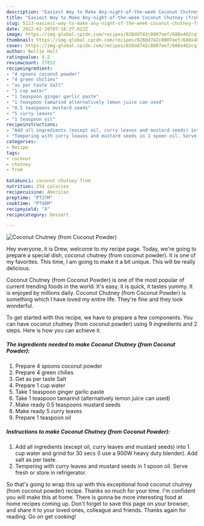 ```yaml
---
description: "Easiest Way to Make Any-night-of-the-week Coconut Chutney (from Coconut Powder)"
title: "Easiest Way to Make Any-night-of-the-week Coconut Chutney (from Coconut Powder)"
slug: 5113-easiest-way-to-make-any-night-of-the-week-coconut-chutney-from-coconut-powder
date: 2022-02-28T07:16:27.622Z
image: https://img-global.cpcdn.com/recipes/028dd742c8007eef/680x482cq70/coconut-chutney-from-coconut-powder-recipe-main-photo.jpg
thumbnail: https://img-global.cpcdn.com/recipes/028dd742c8007eef/680x482cq70/coconut-chutney-from-coconut-powder-recipe-main-photo.jpg
cover: https://img-global.cpcdn.com/recipes/028dd742c8007eef/680x482cq70/coconut-chutney-from-coconut-powder-recipe-main-photo.jpg
author: Nellie Hall
ratingvalue: 4.2
reviewcount: 27832
recipeingredient:
- "4 spoons coconut powder"
- "4 green chilies"
- "as per taste Salt"
- "1 cup water"
- "1 teaspoon ginger garlic paste"
- "1 teaspoon tamarind alternatively lemon juice can used"
- "0.5 teaspoons mustard seeds"
- "5 curry leaves"
- "1 teaspoon oil"
recipeinstructions:
- "Add all ingredients (except oil, curry leaves and mustard seeds) into 1 cup water and grind for 30 secs (I use a 900W heavy duty blender). Add salt as per taste."
- "Tempering with curry leaves and mustard seeds in 1 spoon oil. Serve fresh or store in refrigerator."
categories:
- Recipe
tags:
- coconut
- chutney
- from

katakunci: coconut chutney from 
nutrition: 254 calories
recipecuisine: American
preptime: "PT37M"
cooktime: "PT48M"
recipeyield: "4"
recipecategory: Dessert

---
```



![Coconut Chutney (from Coconut Powder)](https://img-global.cpcdn.com/recipes/028dd742c8007eef/680x482cq70/coconut-chutney-from-coconut-powder-recipe-main-photo.jpg)

Hey everyone, it is Drew, welcome to my recipe page. Today, we're going to prepare a special dish, coconut chutney (from coconut powder). It is one of my favorites. This time, I am going to make it a bit unique. This will be really delicious.



Coconut Chutney (from Coconut Powder) is one of the most popular of current trending foods in the world. It's easy, it is quick, it tastes yummy. It is enjoyed by millions daily. Coconut Chutney (from Coconut Powder) is something which I have loved my entire life. They're fine and they look wonderful.


To get started with this recipe, we have to prepare a few components. You can have coconut chutney (from coconut powder) using 9 ingredients and 2 steps. Here is how you can achieve it.

<!--inarticleads1-->

##### The ingredients needed to make Coconut Chutney (from Coconut Powder):

1. Prepare 4 spoons coconut powder
1. Prepare 4 green chilies
1. Get as per taste Salt
1. Prepare 1 cup water
1. Take 1 teaspoon ginger garlic paste
1. Take 1 teaspoon tamarind (alternatively lemon juice can used)
1. Make ready 0.5 teaspoons mustard seeds
1. Make ready 5 curry leaves
1. Prepare 1 teaspoon oil




<!--inarticleads2-->

##### Instructions to make Coconut Chutney (from Coconut Powder):

1. Add all ingredients (except oil, curry leaves and mustard seeds) into 1 cup water and grind for 30 secs (I use a 900W heavy duty blender). Add salt as per taste.
1. Tempering with curry leaves and mustard seeds in 1 spoon oil. Serve fresh or store in refrigerator.




So that's going to wrap this up with this exceptional food coconut chutney (from coconut powder) recipe. Thanks so much for your time. I'm confident you will make this at home. There is gonna be more interesting food at home recipes coming up. Don't forget to save this page on your browser, and share it to your loved ones, colleague and friends. Thanks again for reading. Go on get cooking!
